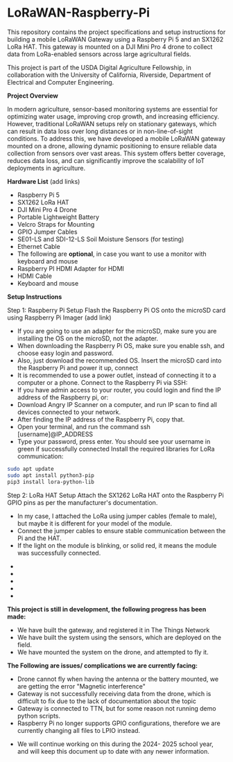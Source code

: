 # LoRaWAN-Raspberry-Pi
This repository contains the project specifications and setup instructions for building a mobile LoRaWAN Gateway using a Raspberry Pi 5 and an SX1262 LoRa HAT. This gateway is mounted on a DJI Mini Pro 4 drone to collect data from LoRa-enabled sensors across large agricultural fields.

This project is part of the USDA Digital Agriculture Fellowship, in collaboration with the University of California, Riverside, Department of Electrical and Computer Engineering.

**Project Overview**

In modern agriculture, sensor-based monitoring systems are essential for optimizing water usage, improving crop growth, and increasing efficiency. However, traditional LoRaWAN setups rely on stationary gateways, which can result in data loss over long distances or in non-line-of-sight conditions. To address this, we have developed a mobile LoRaWAN gateway mounted on a drone, allowing dynamic positioning to ensure reliable data collection from sensors over vast areas. This system offers better coverage, reduces data loss, and can significantly improve the scalability of IoT deployments in agriculture.


**Hardware List**
(add links)
- Raspberry Pi 5
- SX1262 LoRa HAT
- DJI Mini Pro 4 Drone
- Portable Lightweight Battery
- Velcro Straps for Mounting
- GPIO Jumper Cables
- SE01-LS and SDI-12-LS Soil Moisture Sensors (for testing)
- Ethernet Cable
- The following are **optional**, in case you want to use a monitor with keyboard and mouse
- Raspberry PI HDMI Adapter for HDMI
- HDMI Cable
- Keyboard and mouse


**Setup Instructions**

Step 1: Raspberry Pi Setup
Flash the Raspberry Pi OS onto the microSD card using Raspberry Pi Imager (add link)
  - If you are going to use an adapter for the microSD, make sure you are installing the OS on the microSD, not the adapter. 
  - When downloading the Raspberry Pi OS, make sure you enable ssh, and choose easy login and password.
  - Also, just download the recommended OS. 
Insert the microSD card into the Raspberry Pi and power it up, connect 
  - It is recommended to use a power outlet, instead of connecting it to a computer or a phone.
Connect to the Raspberry Pi via SSH:
  - If you have admin access to your router, you could login and find the IP address of the Raspberry pi, or:
  - Download Angry IP Scanner on a computer, and run IP scan to find all devices connected to your network.
  - After finding the IP address of the Raspberry Pi, copy that.
  - Open your terminal, and run the command ssh [username]@IP_ADDRESS
  - Type your password, press enter. You should see your username in green if successfully connected
Install the required libraries for LoRa communication:
```bash
sudo apt update
sudo apt install python3-pip
pip3 install lora-python-lib
```

Step 2: LoRa HAT Setup
Attach the SX1262 LoRa HAT onto the Raspberry Pi GPIO pins as per the manufacturer's documentation.
  - In my case, I attached the LoRa using jumper cables (female to male), but maybe it is different for your model of the module.
  - Connect the jumper cables to ensure stable communication between the Pi and the HAT.
  - If the light on the module is blinking, or solid red, it means the module was successfully connected.

*
*
*
*
*


**This project is still in development, the following progress has been made:**
- We have built the gateway, and registered it in The Things Network
- We have built the system using the sensors, which are deployed on the field.
- We have mounted the system on the drone, and attempted to fly it.

**The Following are issues/ complications we are currently facing:**
- Drone cannot fly when having the antenna or the battery mounted, we are getting the error "Magnetic interference"
- Gateway is not successfully receiving data from the drone, which is difficult to fix due to the lack of documentation about the topic
- Gateway is connected to TTN, but for some reason not running demo python scripts.
- Raspberry Pi no longer supports GPIO configurations, therefore we are currently changing all files to LPIO instead.

* We will continue working on this during the 2024- 2025 school year, and will keep this document up to date with any newer information.




